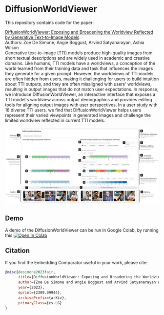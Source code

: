 # DiffusionWorldViewer

This repository contains code for the paper:

[DiffusionWorldViewer: Exposing and Broadening the Worldview Reflected by Generative Text-to-Image Models](https://arxiv.org/abs/2309.09944)
<br>
Authors: Zoe De Simone, Angie Boggust, Arvind Satyanarayan, Ashia Wilson
<br>
Generative text-to-image (TTI) models produce high-quality images from short textual descriptions and are widely used in academic and creative domains. Like humans, TTI models have a worldviews, a conception of the world learned from their training data and task that influences the images they generate for a given prompt. However, the worldviews of TTI models are often hidden from users, making it challenging for users to build intuition about TTI outputs, and they are often misaligned with users' worldviews, resulting in output images that do not match user expectations. In response, we introduce DiffusionWorldViewer, an interactive interface that exposes a TTI model's worldview across output demographics and provides editing tools for aligning output images with user perspectives. In a user study with 18 diverse TTI users, we find that  DiffusionWorldViewer helps users represent their varied viewpoints in generated images and challenge the limited worldview reflected in current TTI models.
<br>

![Teaser](img/Dashboard_UI.jpg)

## Demo

A demo of the DiffusionWorldViewer can be run in Google Colab, by running this 
[![Open In Colab](https://colab.research.google.com/assets/colab-badge.svg)](https://colab.research.google.com/github/zoedesimone/DiffusionWorldViewer/blob/main/DiffusionWorldViewer_Paper.ipynb)

## Citation
If you find the Embedding Comparator useful in your work, please cite:

```bibtex
@misc{desimone2023fair,
      title={DiffusionWorldViewer: Exposing and Broadening the Worldview Reflected by Generative Text-to-Image Models}, 
      author={Zoe De Simone and Angie Boggust and Arvind Satyanarayan and Ashia Wilson},
      year={2023},
      eprint={2309.09944},
      archivePrefix={arXiv},
      primaryClass={cs.LG}
}
```
